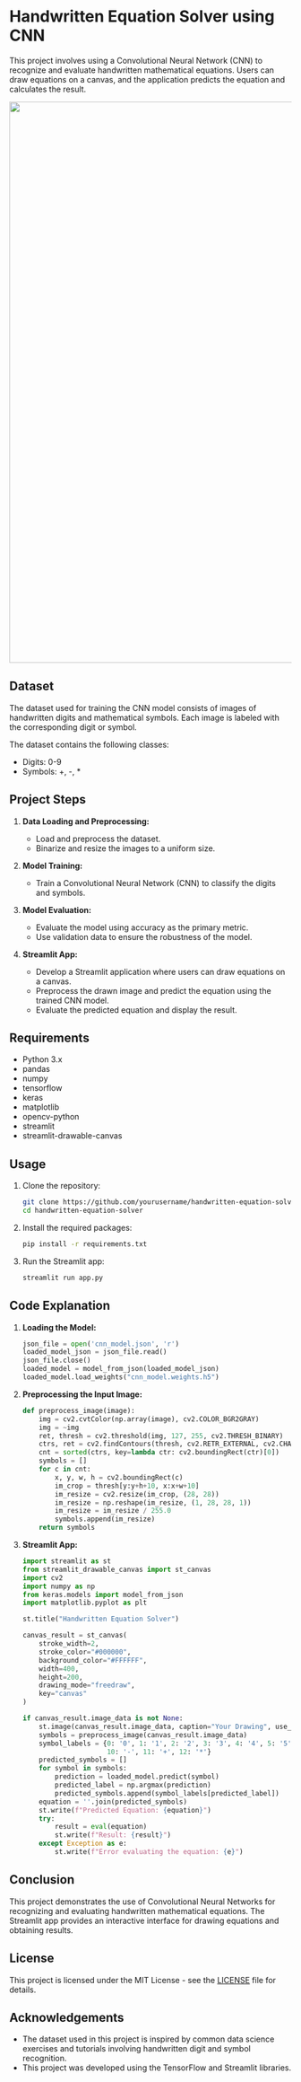 ﻿# Handwritten Equation Solver using CNN

This project involves using a Convolutional Neural Network (CNN) to recognize and evaluate handwritten mathematical equations. Users can draw equations on a canvas, and the application predicts the equation and calculates the result.

<img src="path/to/your/image.png" width="1000">

## Dataset

The dataset used for training the CNN model consists of images of handwritten digits and mathematical symbols. Each image is labeled with the corresponding digit or symbol.

The dataset contains the following classes:

- Digits: 0-9
- Symbols: +, -, *

## Project Steps

1. **Data Loading and Preprocessing:**

   - Load and preprocess the dataset.
   - Binarize and resize the images to a uniform size.

2. **Model Training:**

   - Train a Convolutional Neural Network (CNN) to classify the digits and symbols.

3. **Model Evaluation:**

   - Evaluate the model using accuracy as the primary metric.
   - Use validation data to ensure the robustness of the model.

4. **Streamlit App:**

   - Develop a Streamlit application where users can draw equations on a canvas.
   - Preprocess the drawn image and predict the equation using the trained CNN model.
   - Evaluate the predicted equation and display the result.

## Requirements

- Python 3.x
- pandas
- numpy
- tensorflow
- keras
- matplotlib
- opencv-python
- streamlit
- streamlit-drawable-canvas

## Usage

1. Clone the repository:

   ```bash
   git clone https://github.com/yourusername/handwritten-equation-solver.git
   cd handwritten-equation-solver
   ```

2. Install the required packages:

   ```bash
   pip install -r requirements.txt
   ```

3. Run the Streamlit app:

   ```bash
   streamlit run app.py
   ```

## Code Explanation

1. **Loading the Model:**

   ```python
   json_file = open('cnn_model.json', 'r')
   loaded_model_json = json_file.read()
   json_file.close()
   loaded_model = model_from_json(loaded_model_json)
   loaded_model.load_weights("cnn_model.weights.h5")
   ```

2. **Preprocessing the Input Image:**

   ```python
   def preprocess_image(image):
       img = cv2.cvtColor(np.array(image), cv2.COLOR_BGR2GRAY)
       img = ~img
       ret, thresh = cv2.threshold(img, 127, 255, cv2.THRESH_BINARY)
       ctrs, ret = cv2.findContours(thresh, cv2.RETR_EXTERNAL, cv2.CHAIN_APPROX_NONE)
       cnt = sorted(ctrs, key=lambda ctr: cv2.boundingRect(ctr)[0])
       symbols = []
       for c in cnt:
           x, y, w, h = cv2.boundingRect(c)
           im_crop = thresh[y:y+h+10, x:x+w+10]
           im_resize = cv2.resize(im_crop, (28, 28))
           im_resize = np.reshape(im_resize, (1, 28, 28, 1))
           im_resize = im_resize / 255.0
           symbols.append(im_resize)
       return symbols
   ```

3. **Streamlit App:**

   ```python
   import streamlit as st
   from streamlit_drawable_canvas import st_canvas
   import cv2
   import numpy as np
   from keras.models import model_from_json
   import matplotlib.pyplot as plt

   st.title("Handwritten Equation Solver")

   canvas_result = st_canvas(
       stroke_width=2,
       stroke_color="#000000",
       background_color="#FFFFFF",
       width=400,
       height=200,
       drawing_mode="freedraw",
       key="canvas"
   )

   if canvas_result.image_data is not None:
       st.image(canvas_result.image_data, caption="Your Drawing", use_column_width=True)
       symbols = preprocess_image(canvas_result.image_data)
       symbol_labels = {0: '0', 1: '1', 2: '2', 3: '3', 4: '4', 5: '5', 6: '6', 7: '7', 8: '8', 9: '9',
                        10: '-', 11: '+', 12: '*'}
       predicted_symbols = []
       for symbol in symbols:
           prediction = loaded_model.predict(symbol)
           predicted_label = np.argmax(prediction)
           predicted_symbols.append(symbol_labels[predicted_label])
       equation = ''.join(predicted_symbols)
       st.write(f"Predicted Equation: {equation}")
       try:
           result = eval(equation)
           st.write(f"Result: {result}")
       except Exception as e:
           st.write(f"Error evaluating the equation: {e}")
   ```

## Conclusion

This project demonstrates the use of Convolutional Neural Networks for recognizing and evaluating handwritten mathematical equations. The Streamlit app provides an interactive interface for drawing equations and obtaining results.

## License

This project is licensed under the MIT License - see the [LICENSE](LICENSE) file for details.

## Acknowledgements

- The dataset used in this project is inspired by common data science exercises and tutorials involving handwritten digit and symbol recognition.
- This project was developed using the TensorFlow and Streamlit libraries.